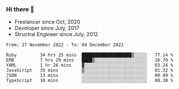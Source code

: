 ### Hi there 👋

- Freelancer since Oct, 2020
- Developer since July, 2017
- Structral Engineer since July, 2012

<!--START_SECTION:waka-->

```text
From: 27 November 2022 - To: 04 December 2022

Ruby         34 hrs 25 mins  ███████████████████▒░░░░░   77.14 %
ERB          7 hrs 29 mins   ████▒░░░░░░░░░░░░░░░░░░░░   16.79 %
YAML         1 hr 26 mins    ▓░░░░░░░░░░░░░░░░░░░░░░░░   03.24 %
JavaScript   35 mins         ▒░░░░░░░░░░░░░░░░░░░░░░░░   01.32 %
JSON         13 mins         ░░░░░░░░░░░░░░░░░░░░░░░░░   00.49 %
TypeScript   10 mins         ░░░░░░░░░░░░░░░░░░░░░░░░░   00.38 %
```

<!--END_SECTION:waka-->
